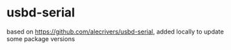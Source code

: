 # usbd-serial

based on https://github.com/alecrivers/usbd-serial, added locally to update some package versions
